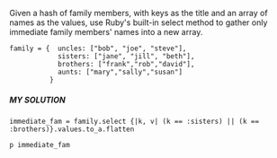 Given a hash of family members, with keys as the title and an array of names as the values, use Ruby's built-in select method to gather only immediate family members' names into a new array.
```
family = {  uncles: ["bob", "joe", "steve"],
            sisters: ["jane", "jill", "beth"],
            brothers: ["frank","rob","david"],
            aunts: ["mary","sally","susan"]
          }
```

##### MY SOLUTION
```
immediate_fam = family.select {|k, v| (k == :sisters) || (k == :brothers)}.values.to_a.flatten

p immediate_fam
```